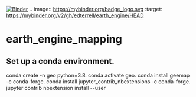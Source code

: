[![Binder](https://mybinder.org/badge_logo.svg)](https://mybinder.org/v2/gh/edterrell/earth_engine/HEAD)
.. image:: https://mybinder.org/badge_logo.svg
 :target: https://mybinder.org/v2/gh/edterrell/earth_engine/HEAD
 
# earth_engine_mapping
## Set up a conda environment. 

conda create -n geo python=3.8. 
conda activate geo. 
conda install geemap -c conda-forge. 
conda install jupyter_contrib_nbextensions -c conda-forge. 
jupyter contrib nbextension install --user
